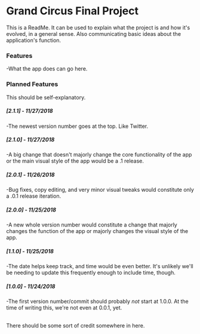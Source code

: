 # Grand Circus Final Project
This is a ReadMe. It can be used to explain what the project is and how it's evolved, in a general sense. Also communicating basic ideas about the application's function. 

### Features
-What the app does can go here.

### Planned Features
This should be self-explanatory.

##### [2.1.1] - 11/27/2018<br>
-The newest version number goes at the top. Like Twitter.

##### [2.1.0] - 11/27/2018<br>
-A big change that doesn't majorly change the core functionality of the app or the main visual style of the app would be a .1 release.<br>

##### [2.0.1] - 11/26/2018<br>
-Bug fixes, copy editing, and very minor visual tweaks would constitute only a .0.1 release iteration.

##### [2.0.0] - 11/25/2018<br>
-A new whole version number would constitute a change that majorly changes the function of the app or majorly changes the visual style of the app.

##### [1.1.0] - 11/25/2018<br>
-The date helps keep track, and time would be even better. It's unlikely we'll be needing to update this frequently enough to include time, though.

##### [1.0.0] - 11/24/2018<br>
-The first version number/commit should probably *not* start at 1.0.0. At the time of writing this, we're not even at 0.0.1, yet.

<br>
There should be some sort of credit somewhere in here.
